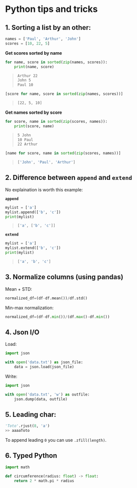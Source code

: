 # Python tips and tricks

## 1. Sorting a list by an other:

```python
names = ['Paul', 'Arthur', 'John']
scores = [10, 22, 5]
```

__Get scores sorted by name__

```python
for name, score in sorted(zip(names, scores)):
    print(name, score)
```
> ```sh
> Arthur 22
> John 5
> Paul 10
> ```

```python
[score for name, score in sorted(zip(names, scores))]
```

> ```sh
> [22, 5, 10]
> ```

__Get names sorted by score__
```python
for score, name in sorted(zip(scores, names)):
    print(score, name)
```

> ```sh
> 5 John
> 10 Paul
> 22 Arthur
> ```

```python
[name for score, name in sorted(zip(scores, names))]
```
> ```sh
> ['John', 'Paul', 'Arthur']
> ```

## 2. Difference between `append` and `extend`

No explaination is worth this example:

__`append`__
```python
mylist = ['a']
mylist.append(['b', 'c'])
print(mylist)
```

> ```sh
> ['a', ['b', 'c']]
> ```


__`extend`__
```python
mylist = ['a']
mylist.extend(['b', 'c'])
print(mylist)
```

> ```sh
> ['a', 'b', 'c']
> ```

## 3. Normalize columns (using pandas)

Mean + STD:
```py
normalized_df=(df-df.mean())/df.std()
```
Min-max normalization:
```py
normalized_df=(df-df.min())/(df.max()-df.min())
```

## 4. Json I/O

Load:
```python
import json

with open('data.txt') as json_file:
    data = json.load(json_file)
```

Write:
```python
import json

with open('data.txt', 'w') as outfile:
    json.dump(data, outfile)
```

## 5. Leading char:

```py
'Toto'.rjust(8, 'a')
>> aaaaToto
```

To append leading `0` you can use `.zfill(length)`.

## 6. Typed Python


```py
import math

def circumference(radius: float) -> float:
    return 2 * math.pi * radius
```
